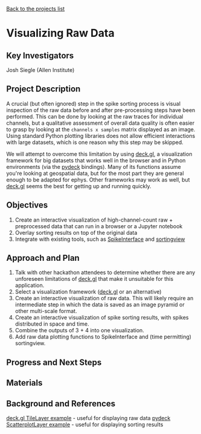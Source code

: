 [Back to the projects list](../../)

<!-- For information on how to write GitHub .md files see https://guides.github.com/features/mastering-markdown/ -->

# Visualizing Raw Data

## Key Investigators

Josh Siegle (Allen Institute)

## Project Description

A crucial (but often ignored) step in the spike sorting process is visual inspection of the raw data before and after pre-processing steps have been performed. This can be done by looking at the raw traces for individual channels, but a qualitative assessment of overall data quality is often easier to grasp by looking at the `channels x samples` matrix displayed as an image. Using standard Python plotting libraries does not allow efficient interactions with large datasets, which is one reason why this step may be skipped.

We will attempt to overcome this limitation by using [deck.gl](https://deck.gl/), a visualization framework for big datasets that works well in the browser and in Python environments (via the [pydeck](https://deckgl.readthedocs.io/en/latest/) bindings). Many of its functions assume you're looking at geospatial data, but for the most part they are general enough to be adapted for ephys. Other frameworks may work as well, but [deck.gl](https://deck.gl/) seems the best for getting up and running quickly.

## Objectives

<!-- Briefly describe the objectives of your project. What would you like to achive?-->

1. Create an interactive visualization of high-channel-count raw + preprocessed data that can run in a browser or a Jupyter notebook
2. Overlay sorting results on top of the original data
3. Integrate with existing tools, such as [SpikeInterface](https://github.com/SpikeInterface/spikeinterface) and [sortingview](https://github.com/magland/sortingview)

## Approach and Plan

<!-- 1. Describe the steps of your planned approach to reach the objectives.-->
1. Talk with other hackathon attendees to determine whether there are any unforeseen limitations of [deck.gl](https://deck.gl/) that make it unsuitable for this application.
2. Select a visualization framework ([deck.gl](https://deck.gl/) or an alternative)
3. Create an interactive visualization of raw data. This will likely require an intermediate step in which the data is saved as an image pyramid or other multi-scale format.
4. Create an interactive visualization of spike sorting results, with spikes distributed in space and time.
5. Combine the outputs of 3 + 4 into one visualization.
6. Add raw data plotting functions to SpikeInterface and (time permitting) sortingview.

## Progress and Next Steps

<!--Populate this section as you are making progress before/during/after the hackathon-->
<!--Describe the progress you have made on the project,e.g., which objectives you have achieved and how.-->
<!--Describe the next steps you are planing to take to complete the project.-->

## Materials

<!--If available add links to the materials relevant to the project, e.g., the code generated for the project or data used-->
<!--If available add pictures and links to videos that demonstrate what has been accomplished.-->
<!--![Description of picture](Example2.jpg)-->

## Background and References

<!--Use this space for information that may help people better understand your project, like links to papers, source code, or data ,e.g:-->
<!-- - Source code: https://github.com/YourUser/YourRepository -->
<!-- - Documentation: https://link.to.docs -->
<!-- - Test data: https://link.to.test.data -->

[deck.gl TileLayer example](https://deck.gl/examples/tile-layer-non-geospatial/) - useful for displaying raw data
[pydeck ScatterplotLayer example](https://pydeck.gl/gallery/scatterplot_layer.html) - useful for displaying sorting results

